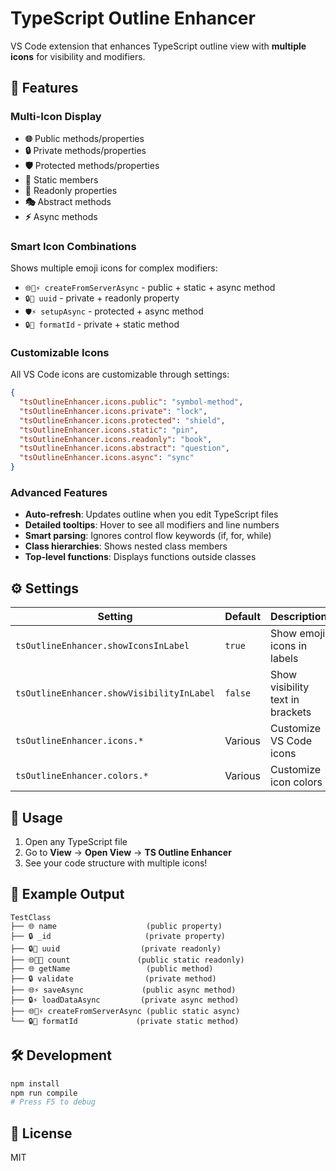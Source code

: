 # TypeScript Outline Enhancer

VS Code extension that enhances TypeScript outline view with **multiple icons** for visibility and modifiers.

## 🌟 Features

### Multi-Icon Display

- **🌐** Public methods/properties
- **🔒** Private methods/properties
- **🛡️** Protected methods/properties
- **📌** Static members
- **📖** Readonly properties
- **🎭** Abstract methods
- **⚡** Async methods

### Smart Icon Combinations

Shows multiple emoji icons for complex modifiers:

- `🌐📌⚡ createFromServerAsync` - public + static + async method
- `🔒📖 uuid` - private + readonly property
- `🛡️⚡ setupAsync` - protected + async method
- `🔒📌 formatId` - private + static method

### Customizable Icons

All VS Code icons are customizable through settings:

```json
{
  "tsOutlineEnhancer.icons.public": "symbol-method",
  "tsOutlineEnhancer.icons.private": "lock",
  "tsOutlineEnhancer.icons.protected": "shield",
  "tsOutlineEnhancer.icons.static": "pin",
  "tsOutlineEnhancer.icons.readonly": "book",
  "tsOutlineEnhancer.icons.abstract": "question",
  "tsOutlineEnhancer.icons.async": "sync"
}
```

### Advanced Features

- **Auto-refresh**: Updates outline when you edit TypeScript files
- **Detailed tooltips**: Hover to see all modifiers and line numbers
- **Smart parsing**: Ignores control flow keywords (if, for, while)
- **Class hierarchies**: Shows nested class members
- **Top-level functions**: Displays functions outside classes

## ⚙️ Settings

| Setting                                   | Default | Description                      |
| ----------------------------------------- | ------- | -------------------------------- |
| `tsOutlineEnhancer.showIconsInLabel`      | `true`  | Show emoji icons in labels       |
| `tsOutlineEnhancer.showVisibilityInLabel` | `false` | Show visibility text in brackets |
| `tsOutlineEnhancer.icons.*`               | Various | Customize VS Code icons          |
| `tsOutlineEnhancer.colors.*`              | Various | Customize icon colors            |

## 🚀 Usage

1. Open any TypeScript file
2. Go to **View** → **Open View** → **TS Outline Enhancer**
3. See your code structure with multiple icons!

## 📝 Example Output

```
TestClass
├── 🌐 name                    (public property)
├── 🔒 _id                     (private property)
├── 🔒📖 uuid                  (private readonly)
├── 🌐📌📖 count               (public static readonly)
├── 🌐 getName                 (public method)
├── 🔒 validate                (private method)
├── 🌐⚡ saveAsync             (public async method)
├── 🔒⚡ loadDataAsync         (private async method)
├── 🌐📌⚡ createFromServerAsync (public static async)
└── 🔒📌 formatId             (private static method)
```

## 🛠️ Development

```bash
npm install
npm run compile
# Press F5 to debug
```

## 📄 License

MIT
